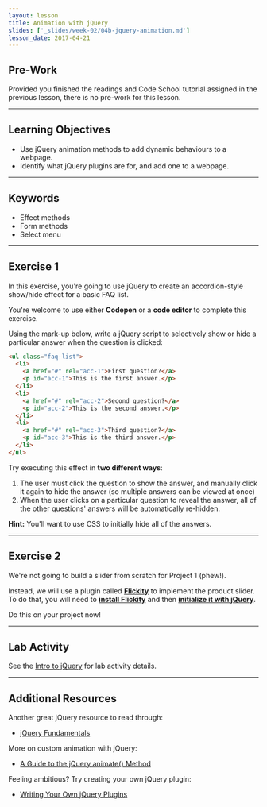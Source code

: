 ```yaml
---
layout: lesson
title: Animation with jQuery
slides: ['_slides/week-02/04b-jquery-animation.md']
lesson_date: 2017-04-21
---
```


## Pre-Work

Provided you finished the readings and Code School tutorial assigned in the previous lesson, there is no pre-work for this lesson.

---

## Learning Objectives

- Use jQuery animation methods to add dynamic behaviours to a webpage.
- Identify what jQuery plugins are for, and add one to a webpage.

---

## Keywords

- Effect methods
- Form methods
- Select menu

---

## Exercise 1

In this exercise, you're going to use jQuery to create an accordion-style show/hide effect for a basic FAQ list.

You're welcome to use either **Codepen** or a **code editor** to complete this exercise.

Using the mark-up below, write a jQuery script to selectively show or hide a particular answer when the question is clicked:

```html
<ul class="faq-list">
  <li>
    <a href="#" rel="acc-1">First question?</a>
    <p id="acc-1">This is the first answer.</p>
  </li>
  <li>
    <a href="#" rel="acc-2">Second question?</a>
    <p id="acc-2">This is the second answer.</p>
  </li>
  <li>
    <a href="#" rel="acc-3">Third question?</a>
    <p id="acc-3">This is the third answer.</p>
  </li>
</ul>
```

Try executing this effect in **two different ways**:

1. The user must click the question to show the answer, and manually click it again to hide the answer (so multiple answers can be viewed at once)
2. When the user clicks on a particular question to reveal the answer, all of the other questions' answers will be automatically re-hidden.

**Hint:** You'll want to use CSS to initially hide all of the answers.

---

## Exercise 2

We're not going to build a slider from scratch for Project 1 (phew!).

Instead, we will use a plugin called **[Flickity](http://flickity.metafizzy.co/)** to implement the product slider. To do that, you will need to **[install Flickity](http://flickity.metafizzy.co/#install)** and then **[initialize it with jQuery](http://flickity.metafizzy.co/#initialize-with-jquery)**.

Do this on your project now!

---

## Lab Activity

See the [Intro to jQuery](/lesson/intro-to-jquery/) for lab activity details.

---

## Additional Resources

Another great jQuery resource to read through:

- [jQuery Fundamentals](http://jqfundamentals.com/)

More on custom animation with jQuery:

- [A Guide to the jQuery animate() Method](http://www.sitepoint.com/guide-jquery-animate-method/)

Feeling ambitious? Try creating your own jQuery plugin:

- [Writing Your Own jQuery Plugins](http://blog.teamtreehouse.com/writing-your-own-jquery-plugins)
